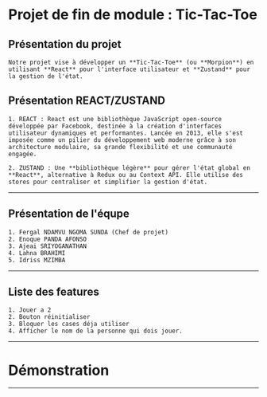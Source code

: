 # Projet de fin de module : Tic-Tac-Toe
## Présentation du projet
    Notre projet vise à développer un **Tic-Tac-Toe** (ou **Morpion**) en utilisant **React** pour l'interface utilisateur et **Zustand** pour la gestion de l'état.
    
## Présentation REACT/ZUSTAND
    1. REACT : React est une bibliothèque JavaScript open-source développée par Facebook, destinée à la création d'interfaces utilisateur dynamiques et performantes. Lancée en 2013, elle s'est imposée comme un pilier du développement web moderne grâce à son architecture modulaire, sa grande flexibilité et une communauté engagée.

    2. ZUSTAND : Une **bibliothèque légère** pour gérer l'état global en **React**, alternative à Redux ou au Context API. Elle utilise des stores pour centraliser et simplifier la gestion d'état.

---
## Présentation de l'équpe
    1. Fergal NDAMVU NGOMA SUNDA (Chef de projet)
    2. Enoque PANDA AFONSO 
    3. Ajeai SRIYOGANATHAN
    4. Lahna BRAHIMI
    5. Idriss MZIMBA 
---

## Liste des features
    1. Jouer a 2
    2. Bouton réinitialiser
    3. Bloquer les cases déja utiliser
    4. Afficher le nom de la personne qui dois jouer.
---
# Démonstration
---



